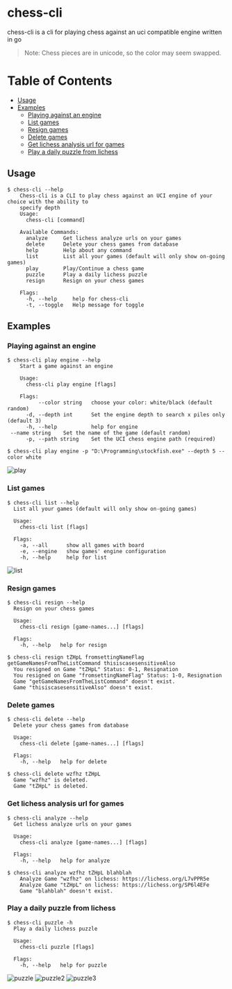 # chess-cli
chess-cli is a cli for playing chess against an uci compatible engine written in go

> Note: Chess pieces are in unicode, so the color may seem swapped.
# Table of Contents
- [Usage](#usage)
- [Examples](#examples)
  * [Playing against an engine](#playing-against-an-engine)
  * [List games](#list-games)
  * [Resign games](#resign-games)
  * [Delete games](#delete-games)
  * [Get lichess analysis url for games](#get-lichess-analysis-url-for-games)
  * [Play a daily puzzle from lichess](#play-a-daily-puzzle-from-lichess)


## Usage

    $ chess-cli --help
        Chess-cli is a CLI to play chess against an UCI engine of your choice with the ability to 
        specify depth
        Usage:
          chess-cli [command]

        Available Commands:
          analyze     Get lichess analyze urls on your games
          delete      Delete your chess games from database
          help        Help about any command
          list        List all your games (default will only show on-going games)
          play        Play/Continue a chess game
          puzzle      Play a daily lichess puzzle
          resign      Resign on your chess games

        Flags:
          -h, --help     help for chess-cli
          -t, --toggle   Help message for toggle

## Examples
### Playing against an engine
    $ chess-cli play engine --help
        Start a game against an engine

        Usage:
          chess-cli play engine [flags]

        Flags:
              --color string   choose your color: white/black (default random)
          -d, --depth int      Set the engine depth to search x piles only (default 3)
          -h, --help           help for engine
     --name string    Set the name of the game (default random)
          -p, --path string    Set the UCI chess engine path (required)

    $ chess-cli play engine -p "D:\Programming\stockfish.exe" --depth 5 --color white
![play](https://user-images.githubusercontent.com/52666539/147264682-e4452e23-2eb1-47ce-bd0f-042f6eb30dfe.png)

### List games 
    $ chess-cli list --help
      List all your games (default will only show on-going games)

      Usage:
        chess-cli list [flags]

      Flags:
        -a, --all      show all games with board
        -e, --engine   show games' engine configuration
        -h, --help     help for list
![list](https://user-images.githubusercontent.com/52666539/147264967-1979c283-a887-4f2b-a4bd-c1c43e2e013b.png)
 

### Resign games
    $ chess-cli resign --help
      Resign on your chess games

      Usage:
        chess-cli resign [game-names...] [flags]

      Flags:
        -h, --help   help for resign

    $ chess-cli resign tZHpL fromsettingNameFlag getGameNamesFromTheListCommand thisiscasesensitiveAlso
      You resigned on Game "tZHpL" Status: 0-1, Resignation
      You resigned on Game "fromsettingNameFlag" Status: 1-0, Resignation
      Game "getGameNamesFromTheListCommand" doesn't exist.
      Game "thisiscasesensitiveAlso" doesn't exist.


### Delete games
    $ chess-cli delete --help
      Delete your chess games from database

      Usage:
        chess-cli delete [game-names...] [flags]

      Flags:
        -h, --help   help for delete
        
    $ chess-cli delete wzfhz tZHpL 
      Game "wzfhz" is deleted.
      Game "tZHpL" is deleted.
      

### Get lichess analysis url for games
    $ chess-cli analyze --help
      Get lichess analyze urls on your games

      Usage:
        chess-cli analyze [game-names...] [flags]

      Flags:
        -h, --help   help for analyze
    
    $ chess-cli analyze wzfhz tZHpL blahblah
        Analyze Game "wzfhz" on lichess: https://lichess.org/L7vPPR5e
        Analyze Game "tZHpL" on lichess: https://lichess.org/SP6l4EFe
        Game "blahblah" doesn't exist.


### Play a daily puzzle from lichess
    $ chess-cli puzzle -h
      Play a daily lichess puzzle

      Usage:
        chess-cli puzzle [flags]

      Flags:
        -h, --help   help for puzzle
![puzzle](https://user-images.githubusercontent.com/52666539/147265313-466e3fc5-9c56-42e3-9bbe-87ba7277eb75.png)
![puzzle2](https://user-images.githubusercontent.com/52666539/147265363-fdfb6d0b-b3fe-40e0-b650-90f703294973.png)
![puzzle3](https://user-images.githubusercontent.com/52666539/147265433-0d68c2fc-5d42-48bd-9247-6dbb91d9cd47.png)
